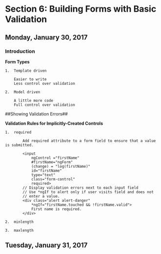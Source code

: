 # Section 6:  Building Forms with Basic Validation

## Monday, January 30, 2017

### Introduction

**Form Types**

    1.  Template driven

        Easier to write
        Less control over validation

    2.  Model driven

        A little more code
        Full control over validation


##Showing Validation Errors##

**Validation Rules for Implicitly-Created Controls**
    
    1.  required

            Add required attribute to a form field to ensure that a value is submitted.

            <input 
                ngControl ="firstName" 
                #firstName="ngForm" 
                (change) = "log(firstName)" 
                id="firstName" 
                type="text" 
                class="form-control"
                required>
            // Display validation errors next to each input field
            // Use *ngIf to alert only if user visits field and does not
            // enter a value.
            <div class="alert alert-danger" 
                *ngIf="firstName.touched && !firstName.valid">
                First name is required. 
            </div>

    2.  minlength

    3.  maxlength

## Tuesday, January 31, 2017


